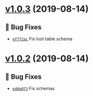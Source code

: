 # [v1.0.3](https://github.com/SPGoding/vscode-datapack-helper-plus-json/compare/v1.0.2...v1.0.3) (2019-08-14)

## 🐛 Bug Fixes
- [`ef7f2ac`](https://github.com/SPGoding/vscode-datapack-helper-plus-json/commit/ef7f2ac)  Fix loot table schema

# [v1.0.2](https://github.com/SPGoding/vscode-datapack-helper-plus-json/compare/v1.0.1...v1.0.2) (2019-08-14)

## 🐛 Bug Fixes
- [`edde073`](https://github.com/SPGoding/vscode-datapack-helper-plus-json/commit/edde073)  Fix schemas
